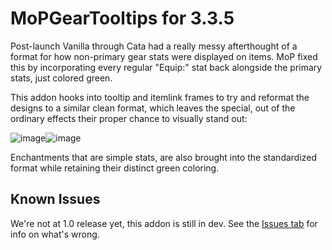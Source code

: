 # MoPGearTooltips for 3.3.5
Post-launch Vanilla through Cata had a really messy afterthought of a format for how non-primary gear stats were displayed on items.
MoP fixed this by incorporating every regular "Equip:" stat back alongside the primary stats, just colored green.

This addon hooks into tooltip and itemlink frames to try and reformat the designs to a similar clean format,
which leaves the special, out of the ordinary effects their proper chance to visually stand out:

![image](https://user-images.githubusercontent.com/11151284/184475717-f26752f0-42ca-4241-8e7d-c63ca69db73c.png)![image](https://user-images.githubusercontent.com/11151284/184475990-aa2a2526-c322-4f3c-9323-5dc83da1f726.png)

Enchantments that are simple stats, are also brought into the standardized format while retaining their distinct green coloring.

## Known Issues
We're not at 1.0 release yet, this addon is still in dev. See the [Issues tab](https://github.com/Zebouski/MoPGearTooltips/issues) for info on what's wrong.
